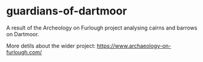 # guardians-of-dartmoor

A result of the Archeology on Furlough project analysing cairns and barrows on Dartmoor.

More detils about the wider project:
https://www.archaeology-on-furlough.com/
